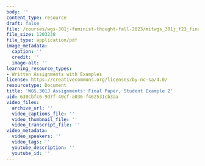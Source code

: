 ```yaml
---
body: ''
content_type: resource
draft: false
file: /courses/wgs-301j-feminist-thought-fall-2023/mitwgs_301j_f23_finalpaper_studentexample02.pdf
file_size: 1203238
file_type: application/pdf
image_metadata:
  caption: ''
  credit: ''
  image-alt: ''
learning_resource_types:
- Written Assignments with Examples
license: https://creativecommons.org/licenses/by-nc-sa/4.0/
resourcetype: Document
title: 'WGS.301J Assignments: Final Paper, Student Example 2'
uid: 630cbfc6-9d7f-40cf-a036-f462531cb3aa
video_files:
  archive_url: ''
  video_captions_file: ''
  video_thumbnail_file: ''
  video_transcript_file: ''
video_metadata:
  video_speakers: ''
  video_tags: ''
  youtube_description: ''
  youtube_id: ''
---
```

